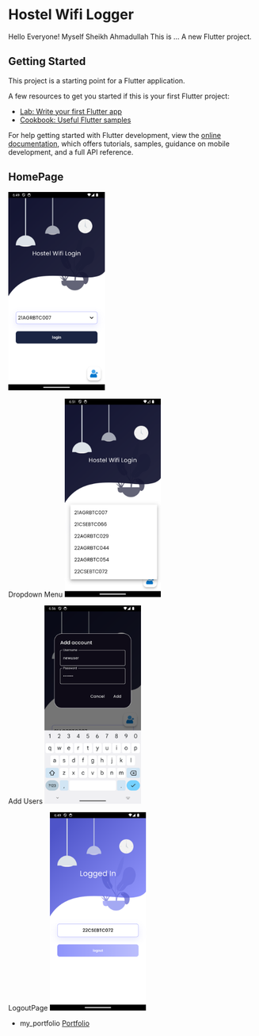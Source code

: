 # Hostel Wifi Logger
Hello Everyone!
Myself Sheikh Ahmadullah
This is ... 
A new Flutter project.

## Getting Started

This project is a starting point for a Flutter application.

A few resources to get you started if this is your first Flutter project:

- [Lab: Write your first Flutter app](https://docs.flutter.dev/get-started/codelab)
- [Cookbook: Useful Flutter samples](https://docs.flutter.dev/cookbook)

For help getting started with Flutter development, view the
[online documentation](https://docs.flutter.dev/), which offers tutorials,
samples, guidance on mobile development, and a full API reference.
## HomePage 
  <img src="scr_shots/homepage.png" height="400em" />

Dropdown Menu
  <img src="scr_shots/dropdownmenu.png" height="400em" />

Add Users
  <img src="scr_shots/add_user.png" height="400em" />

LogoutPage
  <img src="scr_shots/logout_screen.png" height="400em" />

<!-- Add this CSS style to align images in a row -->
<style>
  img {
    display: inline-block;
    margin-right: 20px; /* Adjust the margin as needed */
  }
</style>

 
* my_portfolio [Portfolio](https://sk-ahmd.github.io/)
